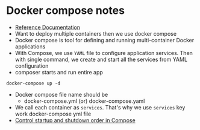 # Docker compose notes
* [Reference Documentation](https://docs.docker.com/compose/compose-file/)
* Want to deploy multiple containers then we use docker compose
* Docker compose is tool for defining and running multi-container Docker applications
* With Compose, we use `YAML` file to configure application services. Then with single command, we create and start all the services from YAML configuration
* composer starts and run entire app
```
docker-compose up -d
```
* Docker compose file name should be
	* docker-compose.yml (or) docker-compose.yaml
* We call each container as `services`. That's why we use `services` key work docker-compose yml file
* [Control startup and shutdown order in Compose](https://docs.docker.com/compose/startup-order/)
